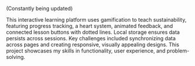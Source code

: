 (Constantly being updated)

This interactive learning platform uses gamification to teach sustainability, featuring progress tracking, a heart system, animated feedback, and connected lesson buttons with dotted lines. Local storage ensures data persists across sessions. Key challenges included synchronizing data across pages and creating responsive, visually appealing designs. This project showcases my skills in functionality, user experience, and problem-solving.

